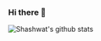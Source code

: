 ### Hi there 👋

![Shashwat's github stats](https://github-readme-stats.vercel.app/api?username=cr33dx&count_private=true&hide=stars&show_icons=true&theme=dark)
<!--
**cr33dx/cr33dx** is a ✨ _special_ ✨ repository because its `README.md` (this file) appears on your GitHub profile.

Here are some ideas to get you started:

- 🔭 I’m currently working on ...
- 🌱 I’m currently learning ...
- 👯 I’m looking to collaborate on ...
- 🤔 I’m looking for help with ...
- 💬 Ask me about ...
- 📫 How to reach me: ...
- 😄 Pronouns: ...
- ⚡ Fun fact: ...
-->
